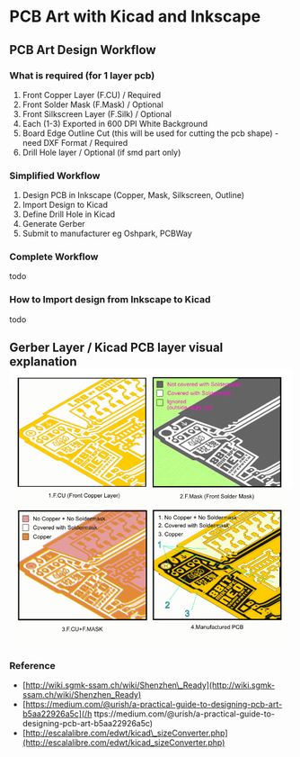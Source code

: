 # PCB Art with Kicad and Inkscape

## PCB Art Design Workflow

### What is required \(for 1 layer pcb\)

1. Front Copper Layer \(F.CU\) / Required
2. Front Solder Mask \(F.Mask\) / Optional
3. Front Silkscreen Layer \(F.Silk\) / Optional
4. Each \(1-3\) Exported in 600 DPI White Background
5. Board Edge Outline Cut \(this will be used for cutting the pcb shape\) - need DXF Format / Required
6. Drill Hole layer / Optional \(if smd part only\)

### Simplified Workflow

1. Design PCB in Inkscape \(Copper, Mask, Silkscreen, Outline\)
2. Import Design to Kicad
3. Define Drill Hole in Kicad
4. Generate Gerber
5. Submit to manufacturer eg Oshpark, PCBWay

### Complete Workflow

todo

### How to Import design from Inkscape to Kicad

todo

## Gerber Layer / Kicad PCB layer visual explanation![](/assets/Kicad_soldermask_copper.png)

### Reference

* [http://wiki.sgmk-ssam.ch/wiki/Shenzhen\_Ready](http://wiki.sgmk-ssam.ch/wiki/Shenzhen_Ready)
* [https://medium.com/@urish/a-practical-guide-to-designing-pcb-art-b5aa22926a5c](/h ttps://medium.com/@urish/a-practical-guide-to-designing-pcb-art-b5aa22926a5c)
* [http://escalalibre.com/edwt/kicad\_sizeConverter.php](http://escalalibre.com/edwt/kicad_sizeConverter.php)



